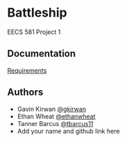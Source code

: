 # Battleship
EECS 581 Project 1

## Documentation
[Requirements](https://docs.google.com/document/d/10r5hgZv-ZB88HSJeFSym4U1EDQSdLqcQY_PAIUn2oGA/edit?usp=sharing)

## Authors
- Gavin Kirwan [@gkirwan](https://www.github.com/gkirwan43)
- Ethan Wheat [@ethanwheat](https://github.com/ethanwheat)
- Tanner Barcus [@tbarcus11](https://github.com/tbarcus11)
- Add your name and github link here

